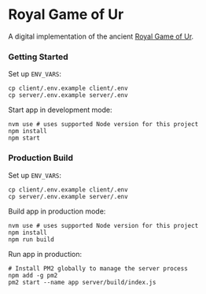 # Royal Game of Ur

A digital implementation of the ancient [Royal Game of Ur](https://en.wikipedia.org/wiki/Royal_Game_of_Ur).

### Getting Started

Set up `ENV_VARS`:

```shell
cp client/.env.example client/.env
cp server/.env.example server/.env
```

Start app in development mode:

```shell
nvm use # uses supported Node version for this project
npm install
npm start
```

### Production Build

Set up `ENV_VARS`:

```shell
cp client/.env.example client/.env
cp server/.env.example server/.env
```

Build app in production mode:

```shell
nvm use # uses supported Node version for this project
npm install
npm run build
```

Run app in production:

```shell
# Install PM2 globally to manage the server process
npm add -g pm2
pm2 start --name app server/build/index.js
```

